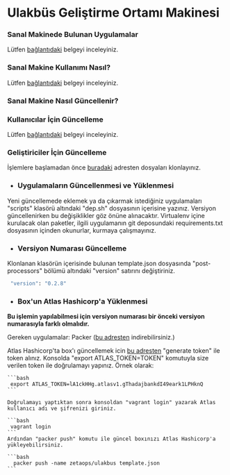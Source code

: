 Ulakbüs Geliştirme Ortamı Makinesi
==========================

### Sanal Makinede Bulunan Uygulamalar ###

Lütfen [bağlantıdaki](http://www.ulakbus.org/wiki/development_environment_setup.html) belgeyi inceleyiniz.

### Sanal Makine Kullanımı Nasıl? ###

Lütfen [bağlantıdaki](http://www.ulakbus.org/wiki/development_environment_setup.html) belgeyi inceleyiniz.

### Sanal Makine Nasıl Güncellenir? ###

### Kullanıcılar İçin Güncelleme ###

 Lütfen [bağlantıdaki](http://www.ulakbus.org/wiki/development_environment_setup.html) belgeyi inceleyiniz.

### Geliştiriciler İçin Güncelleme ###

  İşlemlere başlamadan önce [buradaki](https://github.com/zetaops/ulakbus-development-box) adresten dosyaları klonlayınız.


  - ### Uygulamaların Güncellenmesi ve Yüklenmesi ###

  Yeni güncellemede eklemek ya da çıkarmak istediğiniz uygulamaları "scripts" klasörü altındaki "dep.sh" dosyasının içerisine yazınız. Versiyon güncellenirken bu değişiklikler göz önüne alınacaktır. Virtualenv içine kurulacak olan paketler, ilgili uygulamanın git deposundaki requirements.txt dosyasının içinden okunurlar, kurmaya çalışmayınız.

  - ### Versiyon Numarası Güncelleme ###

   Klonlanan klasörün içerisinde bulunan template.json dosyasında "post-processors" bölümü altındaki "version" satırını değiştiriniz.

  ```bash
   "version": "0.2.8"
  ```

  - ### Box'un Atlas Hashicorp'a Yüklenmesi ###

  **Bu işlemin yapılabilmesi için versiyon numarası bir önceki versiyon numarasıyla farklı olmalıdır.**

  Gereken uygulamalar: Packer ([bu adresten](https://www.packer.io/downloads.html) indirebilirsiniz.)

 Atlas Hashicorp'ta box'ı güncellemek icin [bu adresten](https://atlas.hashicorp.com/settings/tokens) "generate token" ile token alınız. Konsolda "export ATLAS_TOKEN=TOKEN" komutuyla size verilen token ile doğrulamayı yapınız. Örnek olarak:

    ```bash
     export ATLAS_TOKEN=lA1ckHHg.atlasv1.gThadajbankdI49eark1LPHknQ
    ```

    Doğrulamayı yaptıktan sonra konsoldan "vagrant login" yazarak Atlas kullanıcı adı ve şifrenizi giriniz.

    ```bash
     vagrant login
    ```
    Ardından "packer push" komutu ile güncel boxınızı Atlas Hashicorp'a yükleyebilirsiniz.

    ```bash
      packer push -name zetaops/ulakbus template.json
    ```
